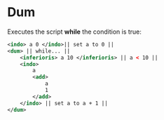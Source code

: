 # Dum
Executes the script **while** the condition is true:
```xml
<indo> a 0 </indo>|| set a to 0 ||
<dum> || while... ||
	<inferioris> a 10 </inferioris> || a < 10 ||
	<indo>
		a
		<add>
			a
			1
		</add>
	</indo> || set a to a + 1 ||
</dum>
```
